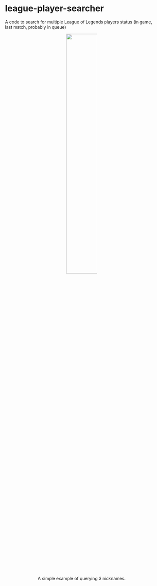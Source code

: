 # league-player-searcher
A  code to search for multiple League of Legends players status (in game, last match, probably in queue)

<div align="center" markdown=1>
	<p align="center"><img width=45% src="https://i.imgur.com/HyKDvcX.png"></p>
	<br>A simple example of querying 3 nicknames.<br>
	<p></p>
</div>
